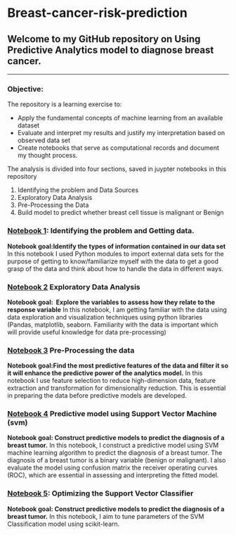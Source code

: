 # Breast-cancer-risk-prediction

## Welcome to my GitHub repository on Using Predictive Analytics model to diagnose breast cancer.
---

### Objective:
The repository is a learning exercise to:
* Apply the fundamental concepts of machine learning from an available dataset
* Evaluate and interpret my results and justify my interpretation based on observed data set
* Create notebooks that serve as computational records and document my thought process. 

The analysis is divided into four sections, saved in juypter notebooks in this repository
1. Identifying the problem  and Data Sources
2. Exploratory Data Analysis
3. Pre-Processing the Data
4. Build model to predict whether breast cell tissue is  malignant or Benign

### [Notebook 1](https://github.com/nitesh-tiwari-cse/Breast-Cancer-Prediction-using-SVM/blob/main/NB1_IdentifyProblem%2BDataClean.ipynb): Identifying the problem and Getting data.
**Notebook goal:Identify the types of information contained in our data set**
In this notebook I used Python modules to import external data sets for the purpose of getting to know/familiarize myself with the data to get a good grasp of the data and think about how to handle the data in different ways. 
### [Notebook 2](https://github.com/nitesh-tiwari-cse/Breast-Cancer-Prediction-using-SVM/blob/main/NB2_ExploratoryDataAnalysis.ipynb) Exploratory Data Analysis
**Notebook goal:  Explore the variables to assess how they relate to the response variable** 
In this notebook, I am getting familiar with the data using data exploration and visualization techniques using python libraries (Pandas, matplotlib, seaborn. Familiarity with the data is important which will provide useful knowledge for data pre-processing)
### [Notebook 3](https://github.com/nitesh-tiwari-cse/Breast-Cancer-Prediction-using-SVM/blob/main/NB3_DataPreprocesing.ipynb) Pre-Processing the data
**Notebook goal:Find the most predictive features of the data and filter it so it will enhance the predictive power of the analytics model.**
In this notebook I use feature selection to reduce high-dimension data, feature extraction and transformation for dimensionality reduction. This is essential in preparing the data before predictive models are developed.
### [Notebook 4](https://github.com/nitesh-tiwari-cse/Breast-Cancer-Prediction-using-SVM/blob/main/NB4_PredictiveModelUsingSVM.ipynb) Predictive model using Support Vector Machine (svm)
**Notebook goal: Construct predictive models to predict the diagnosis of a breast tumor.** 
In this notebook, I construct a predictive model using SVM machine learning algorithm to predict the diagnosis of a breast tumor. The diagnosis of a breast tumor is a binary variable (benign or malignant). I also evaluate the model using confusion matrix the receiver operating curves (ROC), which are essential in assessing and interpreting the fitted model.

### [Notebook 5](https://github.com/nitesh-tiwari-cse/Breast-Cancer-Prediction-using-SVM/blob/main/NB5%20OptimizingSVMClassifier.ipynb): Optimizing the  Support Vector Classifier
**Notebook goal: Construct predictive models to predict the diagnosis of a breast tumor.** 
In this notebook, I aim to tune parameters of the SVM Classification model using scikit-learn.

